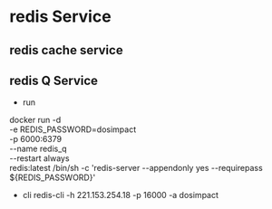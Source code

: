 # redis Service

## redis cache service


## redis Q Service

- run

docker run -d \
  -e REDIS_PASSWORD=dosimpact\
  -p 6000:6379 \
  --name redis_q \
  --restart always \
  redis:latest /bin/sh -c 'redis-server --appendonly yes --requirepass ${REDIS_PASSWORD}'

- cli
redis-cli -h 221.153.254.18 -p 16000 -a dosimpact
